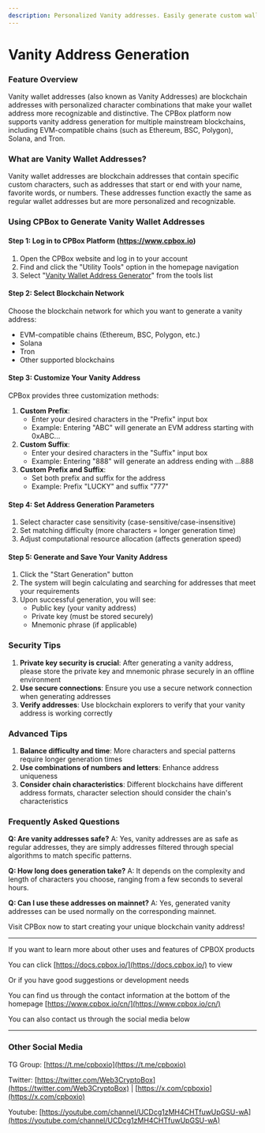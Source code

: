```yaml
---
description: Personalized Vanity addresses. Easily generate custom wallet addresses to enhance brand image and user experience. Safe, fast, and simple
---
```


# Vanity Address Generation

### Feature Overview

Vanity wallet addresses (also known as Vanity Addresses) are blockchain addresses with personalized character combinations that make your wallet address more recognizable and distinctive. The CPBox platform now supports vanity address generation for multiple mainstream blockchains, including EVM-compatible chains (such as Ethereum, BSC, Polygon), Solana, and Tron.

### What are Vanity Wallet Addresses?

Vanity wallet addresses are blockchain addresses that contain specific custom characters, such as addresses that start or end with your name, favorite words, or numbers. These addresses function exactly the same as regular wallet addresses but are more personalized and recognizable.

### Using CPBox to Generate Vanity Wallet Addresses

#### Step 1: Log in to CPBox Platform (https://www.cpbox.io)

1. Open the CPBox website and log in to your account
2. Find and click the "Utility Tools" option in the homepage navigation
3. Select "[Vanity Wallet Address Generator](https://www.cpbox.io/cn/vanity-address)" from the tools list

#### Step 2: Select Blockchain Network

Choose the blockchain network for which you want to generate a vanity address:

* EVM-compatible chains (Ethereum, BSC, Polygon, etc.)
* Solana
* Tron
* Other supported blockchains

#### Step 3: Customize Your Vanity Address

CPBox provides three customization methods:

1. **Custom Prefix**:
   * Enter your desired characters in the "Prefix" input box
   * Example: Entering "ABC" will generate an EVM address starting with 0xABC...
2. **Custom Suffix**:
   * Enter your desired characters in the "Suffix" input box
   * Example: Entering "888" will generate an address ending with ...888
3. **Custom Prefix and Suffix**:
   * Set both prefix and suffix for the address
   * Example: Prefix "LUCKY" and suffix "777"

#### Step 4: Set Address Generation Parameters

1. Select character case sensitivity (case-sensitive/case-insensitive)
2. Set matching difficulty (more characters = longer generation time)
3. Adjust computational resource allocation (affects generation speed)

#### Step 5: Generate and Save Your Vanity Address

1. Click the "Start Generation" button
2. The system will begin calculating and searching for addresses that meet your requirements
3. Upon successful generation, you will see:
   * Public key (your vanity address)
   * Private key (must be stored securely)
   * Mnemonic phrase (if applicable)

### Security Tips

1. **Private key security is crucial**: After generating a vanity address, please store the private key and mnemonic phrase securely in an offline environment
2. **Use secure connections**: Ensure you use a secure network connection when generating addresses
3. **Verify addresses**: Use blockchain explorers to verify that your vanity address is working correctly

### Advanced Tips

1. **Balance difficulty and time**: More characters and special patterns require longer generation times
2. **Use combinations of numbers and letters**: Enhance address uniqueness
3. **Consider chain characteristics**: Different blockchains have different address formats, character selection should consider the chain's characteristics

### Frequently Asked Questions

**Q: Are vanity addresses safe?** A: Yes, vanity addresses are as safe as regular addresses, they are simply addresses filtered through special algorithms to match specific patterns.

**Q: How long does generation take?** A: It depends on the complexity and length of characters you choose, ranging from a few seconds to several hours.

**Q: Can I use these addresses on mainnet?** A: Yes, generated vanity addresses can be used normally on the corresponding mainnet.

Visit CPBox now to start creating your unique blockchain vanity address!

***

If you want to learn more about other uses and features of CPBOX products

You can click [https://docs.cpbox.io/](https://docs.cpbox.io/) to view

Or if you have good suggestions or development needs

You can find us through the contact information at the bottom of the homepage [https://www.cpbox.io/cn/](https://www.cpbox.io/cn/)

You can also contact us through the social media below

***

### Other Social Media

TG Group: [https://t.me/cpboxio](https://t.me/cpboxio)

Twitter: [https://twitter.com/Web3CryptoBox](https://twitter.com/Web3CryptoBox) | [https://x.com/cpboxio](https://x.com/cpboxio)

Youtube: [https://youtube.com/channel/UCDcg1zMH4CHTfuwUpGSU-wA](https://youtube.com/channel/UCDcg1zMH4CHTfuwUpGSU-wA)
